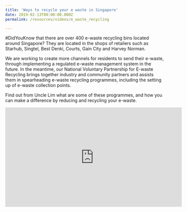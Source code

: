 ```yaml
---
title: 'Ways to recycle your e waste in Singapore'
date: 2019-02-13T00:00:00.000Z
permalink: /resources/videos/e_waste_recycling

---
```


#DidYouKnow that there are over 400 e-waste recycling bins located around Singapore? They are located in the shops of retailers such as Starhub, Singtel, Best Denki, Courts, Gain City and Harvey Norman.

We are working to create more channels for residents to send their e-waste, through implementing a regulated e-waste management system in the future. In the meantime, our National Voluntary Partnership for E-waste Recycling brings together industry and community partners and assists them in spearheading e-waste recycling programmes, including the setting up of e-waste collection points.

Find out from Uncle Lim what are some of these programmes, and how you can make a difference by reducing and recycling your e-waste.
<div class="bp-youtube">
      <iframe width="560" height="315" src="https://www.youtube.com/embed/FTrz4tY8wfo" frameborder="0" allow="autoplay; encrypted-media" allowfullscreen></iframe>
</div>
